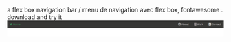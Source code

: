 a flex box navigation bar / menu de navigation avec flex box, fontawesome .
download and try it
![alt text](Capture.PNG)
